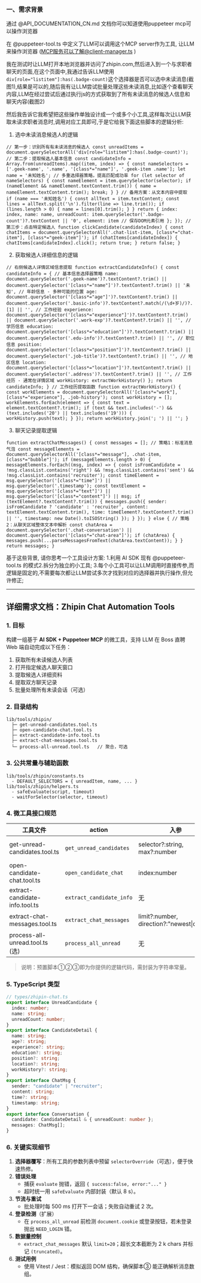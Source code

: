 ### 一、需求背景

通过 @API_DOCUMENTATION_CN.md 文档你可以知道使用puppeteer mcp可以操作浏览器

在 @puppeteer-tool.ts 中定义了LLM可以调用这个MCP server作为工具, 让LLM来操作浏览器 (MCP服务可以了解@client-manager.ts )

我在测试时让LLM打开本地浏览器并访问了zhipin.com,然后进入到一个与求职者聊天的页面,在这个页面中,我通过告诉LLM使用`div[role="listitem"]:has(.badge-count)`这个选择器是否可以选中未读消息(截图1),结果是可以的,随后我有让LLM尝试批量处理这些未读消息,比如逐个查看聊天内容,LLM在经过尝试后通过执行js的方式获取到了所有未读消息的候选人信息和聊天内容(截图2)

然后我告诉它我希望把这些操作单独设计成一个或多个小工具,这样每次让LLM获取未读求职者消息时,调用对应工具即可,于是它给我下面这些脚本的逻辑分析:

1. 选中未读消息候选人的逻辑

```
// 第一步：识别所有有未读消息的候选人 const unreadItems = document.querySelectorAll('div[role="listitem"]:has(.badge-count)'); // 第二步：提取候选人基本信息 const candidateInfo = Array.from(unreadItems).map((item, index) => { const nameSelectors = ['.geek-name', '.name', '[class*="name"]', '.geek-item .name']; let name = '未知姓名'; // 多重选择器策略，提高匹配成功率 for (let selector of nameSelectors) { const nameElement = item.querySelector(selector); if (nameElement && nameElement.textContent.trim()) { name = nameElement.textContent.trim(); break; } } // 备用方案：从文本内容中提取 if (name === '未知姓名') { const allText = item.textContent; const lines = allText.split('\n').filter(line => line.trim()); if (lines.length > 0) { name = lines[0].trim(); } } return { index: index, name: name, unreadCount: item.querySelector('.badge-count')?.textContent || '0', element: item // 保存DOM元素引用 }; }); // 第三步：点击特定候选人 function clickCandidate(candidateIndex) { const chatItems = document.querySelectorAll('.chat-list-item, [class*="chat-item"], [class*="geek-item"]'); if (chatItems[candidateIndex]) { chatItems[candidateIndex].click(); return true; } return false; }
```

2. 获取候选人详细信息的逻辑

```
// 右侧候选人详情区域信息提取 function extractCandidateInfo() { const candidateInfo = { // 基本信息选择器策略 name: document.querySelector('.geek-name')?.textContent?.trim() || document.querySelector('[class*="name"]')?.textContent?.trim() || '未知', // 年龄信息 - 多种可能的位置 age: document.querySelector('[class*="age"]')?.textContent?.trim() || document.querySelector('.basic-info')?.textContent?.match(/(\d+岁)/)?.[1] || '', // 工作经验 experience: document.querySelector('[class*="experience"]')?.textContent?.trim() || document.querySelector('.work-exp')?.textContent?.trim() || '', // 学历信息 education: document.querySelector('[class*="education"]')?.textContent?.trim() || document.querySelector('.edu-info')?.textContent?.trim() || '', // 职位信息 position: document.querySelector('[class*="position"]')?.textContent?.trim() || document.querySelector('.job-title')?.textContent?.trim() || '', // 地区信息 location: document.querySelector('[class*="location"]')?.textContent?.trim() || document.querySelector('.address')?.textContent?.trim() || '', // 工作经历 - 通常在详情区域 workHistory: extractWorkHistory() }; return candidateInfo; } // 工作经历提取函数 function extractWorkHistory() { const workElements = document.querySelectorAll('[class*="work"], [class*="experience"], .job-history'); const workHistory = []; workElements.forEach(element => { const text = element.textContent?.trim(); if (text && text.includes('-') && (text.includes('20') || text.includes('19'))) { workHistory.push(text); } }); return workHistory.join('; ') || ''; }
```

3. 聊天记录提取逻辑

```
function extractChatMessages() { const messages = []; // 策略1：标准消息气泡 const messageElements = document.querySelectorAll('[class*="message"], .chat-item, [class*="bubble"]'); if (messageElements.length > 0) { messageElements.forEach((msg, index) => { const isFromCandidate = !msg.classList.contains('right') && !msg.classList.contains('sent') && !msg.classList.contains('recruiter'); const timeElement = msg.querySelector('[class*="time"]') || msg.querySelector('.timestamp'); const textElement = msg.querySelector('[class*="text"]') || msg.querySelector('[class*="content"]') || msg; if (textElement?.textContent?.trim()) { messages.push({ sender: isFromCandidate ? 'candidate' : 'recruiter', content: textElement.textContent.trim(), time: timeElement?.textContent?.trim() || '', timestamp: new Date().toISOString() }); } }); } else { // 策略2：从聊天区域整体文本中解析 const chatArea = document.querySelector('.chat-conversation') || document.querySelector('[class*="chat-area"]'); if (chatArea) { messages.push(...parseMessagesFromText(chatArea.textContent)); } } return messages; }
```

基于这些背景, 请你思考一个工具设计方案: 1.利用 AI SDK 现有 @puppeteer-tool.ts 的模式2.拆分为独立的小工具; 3.每个小工具可以让LLM调用时直接传参,而逻辑是固定的,不需要每次都让LLM尝试多次才找到对应的选择器并执行操作,但允许修正;

---

## 详细需求文档：Zhipin Chat Automation Tools

### 1. 目标

构建一组基于 **AI SDK + Puppeteer MCP** 的微工具，支持 LLM 在 Boss 直聘 Web 端自动完成以下任务：

1. 获取所有未读候选人列表
2. 打开指定候选人聊天窗口
3. 提取候选人详细资料
4. 提取双方聊天记录
5. 批量处理所有未读会话（可选）

### 2. 目录结构

```
lib/tools/zhipin/
  ├─ get-unread-candidates.tool.ts
  ├─ open-candidate-chat.tool.ts
  ├─ extract-candidate-info.tool.ts
  ├─ extract-chat-messages.tool.ts
  └─ process-all-unread.tool.ts   // 聚合，可选
```

### 3. 公共常量与辅助函数

```
lib/tools/zhipin/constants.ts
  - DEFAULT_SELECTORS = { unreadItem, name, ... }
lib/tools/zhipin/helpers.ts
  - safeEvaluate(script, timeout)
  - waitForSelector(selector, timeout)
```

### 4. 微工具接口规范

| 工具文件                        | action                   | 入参                                       | 返回                              | 核心实现                                              |
| ------------------------------- | ------------------------ | ------------------------------------------ | --------------------------------- | ----------------------------------------------------- |
| get-unread-candidates.tool.ts   | `get_unread_candidates`  | selector?:string, max?:number              | { candidates: UnreadCandidate[] } | `evaluate` 预置脚本①                                  |
| open-candidate-chat.tool.ts     | `open_candidate_chat`    | index:number                               | { success:boolean }               | 先 `click`, 失败 fallback `evaluate clickCandidate()` |
| extract-candidate-info.tool.ts  | `extract_candidate_info` | 无                                         | { detail: CandidateDetail }       | `evaluate` 预置脚本②                                  |
| extract-chat-messages.tool.ts   | `extract_chat_messages`  | limit?:number, direction?:"newest\|oldest" | { messages: ChatMsg[] }           | `evaluate` 预置脚本③ + limit/sort                     |
| process-all-unread.tool.ts (选) | `process_all_unread`     | 无                                         | { conversations: Conversation[] } | 内部串联1→2→3→4                                       |

> 说明：预置脚本①②③即为你提供的逻辑代码，需封装为字符串常量。

### 5. TypeScript 类型

```ts
// types/zhipin-chat.ts
export interface UnreadCandidate {
  index: number;
  name: string;
  unreadCount: number;
}
export interface CandidateDetail {
  name: string;
  age?: string;
  experience?: string;
  education?: string;
  position?: string;
  location?: string;
  workHistory?: string;
}
export interface ChatMsg {
  sender: "candidate" | "recruiter";
  content: string;
  time?: string;
  timestamp: string;
}
export interface Conversation {
  candidate: CandidateDetail & { unreadCount: number };
  messages: ChatMsg[];
}
```

### 6. 关键实现细节

1. **选择器覆写**：所有工具的参数列表中预留 `selectorOverride`（可选），便于快速热修。
2. **错误处理**
   - 捕获 `evaluate` 抛错，返回 `{ success:false, error:"..." }`
   - 超时统一用 `safeEvaluate` 内部封装（默认 8 s）。
3. **节流与重试**
   - 批处理时每 500 ms 打开下一会话；失败自动重试 2 次。
4. **登录检测**（扩展）
   - 在 `process_all_unread` 前检测 `document.cookie` 或登录按钮，若未登录抛出 `NEED_LOGIN` 错。
5. **数据量控制**
   - `extract_chat_messages` 默认 `limit=20`；超长文本截断为 2 k chars 并标记 `(truncated)`。
6. **测试用例**
   - 使用 Vitest / Jest：模拟返回 DOM 结构，确保脚本③ 能正确解析消息数组。
